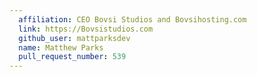 ```yaml
---
  affiliation: CEO Bovsi Studios and Bovsihosting.com
  link: https://Bovsistudios.com
  github_user: mattparksdev
  name: Matthew Parks
  pull_request_number: 539
---
```

